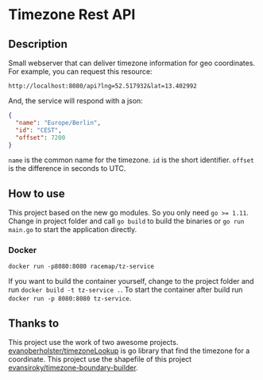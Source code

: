 # Timezone Rest API

## Description

Small webserver that can deliver timezone information for geo coordinates. For example, you can request this resource:

```
http://localhost:8080/api?lng=52.517932&lat=13.402992
```

And, the service will respond with a json:

```json
{
  "name": "Europe/Berlin",
  "id": "CEST",
  "offset": 7200
}
```

`name` is the common name for the timezone. `id` is the short identifier. `offset` is the difference in seconds to UTC.

## How to use

This project based on the new go modules. So you only need `go >= 1.11`. Change in project folder and call `go build` to build the binaries or `go run main.go` to start the application directly.

### Docker

```
docker run -p8080:8080 racemap/tz-service
```

If you want to build the container yourself, change to the project folder and run `docker build -t tz-service .`. To start the container after build run `docker run -p 8080:8080 tz-service`.

## Thanks to

This project use the work of two awesome projects. [evanoberholster/timezoneLookup](https://github.com/evanoberholster/timezoneLookup) is go library that find the timezone for a coordinate. This project use the shapefile of this project [evansiroky/timezone-boundary-builder](https://github.com/evansiroky/timezone-boundary-builder).
